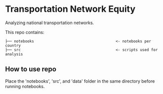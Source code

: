 # Transportation Network Equity
Analyzing national transportation networks.

This repo contains:
```
├── notebooks                                     <- notebooks per country
├── src                                           <- scripts used for analysis
```

## How to use repo
Place the 'notebooks', 'src', and 'data' folder in the same directory before running notebooks.
